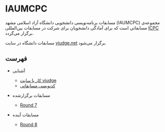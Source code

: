 # IAUMCPC

مسابقات برنامه‌نویسی دانشجویی دانشگاه آزاد اسلامی مشهد (IAUMCPC) مجموعه‌ی مسابقاتی است که برای آمادگی دانشجویان برای شرکت در مسابقات بین‌المللی [ICPC](https://icpc.global/) برگزار می‌گردد.

مسابقات دانشگاه در سایت [vjudge.net](https://vjudge.net/) برگزار می‌شود.

## فهرست

- آشنایی
    - [کار با سایت vjudge](./Introduction/Get%20Started.md)
    - [کدنویسی مسابقاتی](./Introduction/Proper%20Coding.md)

- مسابقات برگزارشده
    - [Round 7](./Contests/Round%207/Announcement.md)

- مسابقات آینده
    - [Round 8](./Contests/Round%208/Announcement.md)